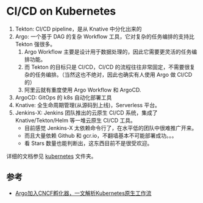 # CI/CD on Kubernetes


1. Tekton:  CI/CD pipeline，是从 Knative 中分化出来的
2. Argo: 一个基于 DAG 的复杂 Workflow 工具，它对复杂的任务编排的支持比 Tekton 强很多。
   1. Argo Workflow 主要是设计用于数据处理的，因此它需要更灵活的任务编排功能。
   2. 而 Tekton 的目标只是 CI/CD，CI/CD 的流程往往非常固定，不需要很复杂的任务编排。（当然这也不绝对，因此也确实有人使用 Argo 做 CI/CD 的）
   3. 阿里云就有重度使用 Argo Workflow 和 ArgoCD.
3. ArgoCD: GitOps 的 k8s 自动化部署工具
4. Knative: 全生命周期管理(从源码到上线)，Serverless 平台。
5. Jenkins-X: Jenkins 团队推出的云原生 CI/CD 系统，集成了 Knative/Tekton/Helm 等一堆云原生 CI/CD 工具。
   - 目前感觉 Jenkins-X 太依赖命令行了，在水平低的团队中很难推广开来。
   - 而且大量依赖 Github 和 gcr.io，不翻墙基本不可能部署成功。。。
   - 看 Stars 数量也能判断出，这东西目前不是很受欢迎。

详细的文档参见 [kubernetes](/kubernetes/) 文件夹。


## 参考

- [Argo加入CNCF孵化器，一文解析Kubernetes原生工作流](https://www.infoq.cn/article/fFZPvrKtbykg53x03IaH)
